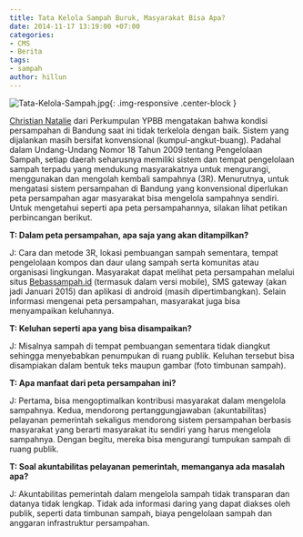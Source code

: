 ```yaml
---
title: Tata Kelola Sampah Buruk, Masyarakat Bisa Apa?
date: 2014-11-17 13:19:00 +07:00
categories:
- CMS
- Berita
tags:
- sampah
author: hillun
---
```


![Tata-Kelola-Sampah.jpg](/uploads/Tata-Kelola-Sampah.jpg){: .img-responsive .center-block }

[Christian Natalie](http://ciptamedia.org/christian-natalie/) dari Perkumpulan YPBB mengatakan bahwa kondisi persampahan di Bandung saat ini tidak terkelola dengan baik. Sistem yang dijalankan masih bersifat konvensional (kumpul-angkut-buang). Padahal dalam Undang-Undang Nomor 18 Tahun 2009 tentang Pengelolaan Sampah, setiap daerah seharusnya memiliki sistem dan tempat pengelolaan sampah terpadu yang mendukung masyarakatnya untuk mengurangi, menggunakan dan mengolah kembali sampahnya (3R). Menurutnya, untuk mengatasi sistem persampahan di Bandung yang konvensional diperlukan peta persampahan agar masyarakat bisa mengelola sampahnya sendiri. Untuk mengetahui seperti apa peta persampahannya, silakan lihat petikan perbincangan berikut.

**T: Dalam peta persampahan, apa saja yang akan ditampilkan?**

J: Cara dan metode 3R, lokasi pembuangan sampah sementara, tempat pengelolaan kompos dan daur ulang sampah serta komunitas atau organisasi lingkungan. Masyarakat dapat melihat peta persampahan melalui situs [Bebassampah.id](http://bebassampah.id/) (termasuk dalam versi mobile), SMS gateway (akan jadi Januari 2015) dan aplikasi di android (masih dipertimbangkan). Selain informasi mengenai peta persampahan, masyarakat juga bisa menyampaikan keluhannya.

**T: Keluhan seperti apa yang bisa disampaikan?**

J: Misalnya sampah di tempat pembuangan sementara tidak diangkut sehingga menyebabkan penumpukan di ruang publik. Keluhan tersebut bisa disampiakan dalam bentuk teks maupun gambar (foto timbunan sampah).

**T: Apa manfaat dari peta persampahan ini?**

J: Pertama, bisa mengoptimalkan kontribusi masyarakat dalam mengelola sampahnya. Kedua, mendorong pertanggungjawaban (akuntabilitas) pelayanan pemerintah sekaligus mendorong sistem persampahan berbasis masyarakat yang berarti masyarakat itu sendiri yang harus mengelola sampahnya. Dengan begitu, mereka bisa mengurangi tumpukan sampah di ruang publik.

**T: Soal akuntabilitas pelayanan pemerintah, memanganya ada masalah apa?**

J: Akuntabilitas pemerintah dalam mengelola sampah tidak transparan dan datanya tidak lengkap. Tidak ada informasi daring yang dapat diakses oleh publik, seperti data timbunan sampah, biaya pengelolaan sampah dan anggaran infrastruktur persampahan.

